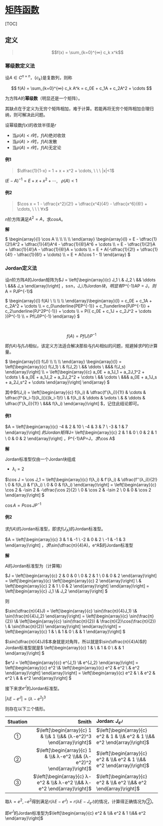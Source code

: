 <link rel='stylesheet' href='../../../style/index.css'>
<script src='../../../style/index.js'></script>

# [矩阵函数](../index.html)

[TOC]

## 定义

>$$f(x) = \sum_{k=0}^{∞} c_k x^k$$

### 幂级数定义法

设$A∈C^{n×n}$，$\{ c_k \}$是复数列，则称

$$
    f(A)
    = \sum_{k=0}^{∞} c_k A^k
    = c_0E + c_1A + c_2A^2 + \cdots
$$

为方阵$A$的**幂级数**（明显还是一个矩阵）。

<span class='highlight'>其缺点在于定义为无穷个矩阵相加，难于计算。若能再将无穷个矩阵相加合理归纳，则可解决此问题。</span>

设幂级数$f(x)$的收敛半径是$r$

- 当$ρ(A)<r$时，$f(A)$绝对收敛
- 当$ρ(A)>r$时，$f(A)$发散
- 当$ρ(A)=r$时，$f(A)$无定论

#### 例1

>$\dfrac{1}{1-x} = 1 + x + x^2 + \cdots, \ \ \ |x|<1$

$(E-A)^{-1} = E + x + x^2 + \cdots, \ \ \ ρ(A)<1$

#### 例2

>$\cos x = 1 - \dfrac{x^2}{2!} + \dfrac{x^4}{4!} - \dfrac{x^6}{6!} + \cdots, \ \ \ ∀x$

$n$阶方阵满足$A^2 = A$，求$cos A$。

**解**

$
    \begin{array}{l}
        \cos A \\\\ \\\\ \\\\ \\\\
    \end{array}
    \begin{array}{l}
            = E - \dfrac{1}{2!}A^2 + \dfrac{1}{4!}A^4 - \dfrac{1}{6!}A^6 + \cdots
    \\\\    = E - \dfrac{1}{2!}A + \dfrac{1}{4!}A - \dfrac{1}{6!}A + \cdots
    \\\\    = E + A(-\dfrac{1}{2!} + \dfrac{1}{4!} - \dfrac{1}{6!} + \cdots)
    \\\\    = E + A(\cos 1 - 1)
    \end{array}
$

### Jordan定义法

设$n$阶方阵$A$的Jordan矩阵为$J =
    \left[\begin{array}{c}
        J_1
    \\  & J_2
    \\  && \ddots
    \\  &&& J_s
    \end{array}\right]
$，$s≤n$，$J_i$为Jordan块，明显有$P^{-1}AP = J$，则$A = PJP^{-1}$

$
    \begin{array}{l}
        f(A) \\ \\\\ \\\\ \\\\
    \end{array}\begin{array}{l}
            = c_0E + c_1A + c_2A^2 + \cdots
    \\\\    = c_0\underline{PEP^{-1}} + c_1\underline{PJP^{-1}} + c_2\underline{PJ^2P^{-1}} + \cdots
    \\\\    = P({ c_0E + c_1J + c_2J^2 + \cdots })P^{-1}
    \\\\    = Pf(J)P^{-1}
    \end{array}
$

&nbsp;

$$f(A) = Pf(J)P^{-1}$$

<span class='highlight'>即$f(A)$与$f(J)$相似，该定义方法适合解决那些与$f(A)$相似的问题，规避掉求$P$的计算量。</span>

$
\begin{array}{l}
    f(J) \\\\ \\\\ \\\\
\end{array}
\begin{array}{l}
    =
    \left[\begin{array}{c}
        f(J_1)
    \\  & f(J_2)
    \\  && \ddots
    \\  &&& f(J_s)
    \end{array}\right]
    \\\\
    =
    \left[\begin{array}{c}
        a_0E + a_1J_1 + a_2J_1^2 + \cdots
    \\  & a_0E + a_1J_2 + a_2J_2^2 + \cdots
    \\  && \cdots
    \\  &&& a_0E + a_1J_s + a_2J_s^2 + \cdots
    \end{array}\right]
\end{array}
$

<span class='highlight'>其中$f(J_i) =
    \left[\begin{array}{c}
        f(λ_i) & \dfrac{f'(λ_i)}{1!} & \cdots & \dfrac{f^{k_i-1}(λ_i)}{(k_i-1)!}
    \\         & f(λ_i)              & \ddots & \vdots
    \\         &                     & \ddots & \dfrac{f'(λ_i)}{1!}
    \\  &&& f(λ_i)
    \end{array}\right]
$，记住此结论即可。</span>

#### 例1

$A =
    \left[\begin{array}{c}
        -4 & 2  & 10
    \\  -4 & 3  & 7
    \\  -3 & 1  & 7
    \end{array}\right]
$的Jordan矩阵$J=
    \left[\begin{array}{c}
        2 & 1  & 0
    \\  0 & 2  & 1
    \\  0 & 0  & 2
    \end{array}\right]
$，$P^{-1}AP=J$，求$\cos A$

**解**

Jordan标准型仅由一个Jordan块组成

- $λ_i = 2$

$\cos J = \cos J_1 =
    \left[\begin{array}{c}
        f(λ_i) & f'(λ_i) & \dfrac{f''(λ_i)}{2!}
    \\  0      & f(λ_i)  & f'(λ_i)
    \\  0      & 0       & f(λ_i)
    \end{array}\right]
    =
    \left[\begin{array}{c}
        \cos 2 & -\sin 2 & -\dfrac{\cos 2}{2}
    \\  0      & \cos 2  &  -\sin 2
    \\  0      & 0       & \cos 2
    \end{array}\right]
$

$\cos A = P \cos J P^{-1}$

#### 例2

<span class='hint'>求$f(A)$的Jordan标准型，即求$f(J_A)$的Jordan标准型。</span>

$A = 
    \left[\begin{array}{c}
        3  & 1  & -1
    \\  -2 & 0  & 2
    \\  -1 & -1 & 3
    \end{array}\right]
$，求$\sin(\dfrac{π}{4}A)$，$e^A$的Jordan标准型

**解**

$A$的Jordan标准型为（计算略）

$J = 
    \left[\begin{array}{c}
        2 & 0 & 0
    \\  0 & 2 & 1
    \\  0 & 0 & 2
    \end{array}\right]
    =
    \left[\begin{array}{c}
        \left[\begin{array}{c}
            2
        \end{array}\right]
        \\ &
        \left[\begin{array}{c}
            2 & 1
        \\  0 & 2
        \end{array}\right]
    \end{array}\right]
    =
    \left[\begin{array}{c}
        J_1
    \\& J_2
    \end{array}\right]
$

则

$\sin(\dfrac{π}{4}J)
    =
    \left[\begin{array}{c}
        \sin(\frac{π}{4}J_1)
    \\& \sin(\frac{π}{4}J_2)
    \end{array}\right]
    =
    \left[\begin{array}{c}
        \sin(\frac{π}{2})
    \\&
        \left[\begin{array}{c}
            \sin(\frac{π}{2}) & \frac{π}{2}\cos(\frac{π}{2})
        \\                    & \sin(\frac{π}{2})
        \end{array}\right]
    \end{array}\right]
    =
        \left[\begin{array}{c}
            1 &
        \\    & 1 & 0
        \\    &   & 1
        \end{array}\right]
$

$\sin(\dfrac{π}{4}J)$本身就是对角阵，所以就是$\sin(\dfrac{π}{4}A)$的Jordan标准型就是$
    \left[\begin{array}{c}
        1 &
    \\    & 1 & 0
    \\    &   & 1
    \end{array}\right]
$

$e^J = 
    \left[\begin{array}{c}
        e^{J_1}
    \\& e^{J_2}
    \end{array}\right]
    =
    \left[\begin{array}{c}
        e^2
    \\&
        \left[\begin{array}{c}
            e^2 & e^2
        \\      & e^2
        \end{array}\right]
    \end{array}\right]
    =
    \left[\begin{array}{c}
        e^2 &
    \\      & e^2 & e^2
    \\      &     & e^2
    \end{array}\right]
$

接下来求$e^J$的Jordan标准型。

$|λE - e^J| = (λ-e^2)^3$

则存在以下三个情形。


| Stuation | Smith | Jordan: $J_{e^J}$ |
| :-: | -: | :- |
| ① | $\left[\begin{array}{c} 1 & \\& 1 \\&& (λ-e^2)^3     \end{array}\right]$ | $\left[\begin{array}{c} e^2 & 1 & \\& e^2 & 1 \\&& e^2 \end{array}\right]$
| ② | $\left[\begin{array}{c} 1 & \\& λ-e^2 \\&& (λ-e^2)^2 \end{array}\right]$ | $\left[\begin{array}{c} e^2 & \\& e^2 & 1 \\&& e^2 \end{array}\right]$
| ③ | $\left[\begin{array}{c} λ-e^2 & \\& λ-e^2 \\&& λ-e^2 \end{array}\right]$ | $\left[\begin{array}{c} e^2 & \\& e^2 \\&& e^2 \end{array}\right]$

取$λ=e^2,-e^2$得到满足$r(λE-e^J) = r(λE-J_{e^J})$的情况，计算得正确情况为②。

即$e^J$的Jordan标准型为$\left[\begin{array}{c} e^2 & \\& e^2 & 1 \\&& e^2 \end{array}\right]$

